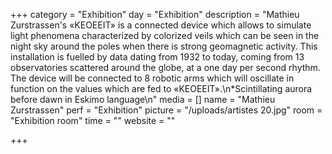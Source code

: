 +++
category = "Exhibition"
day = "Exhibition"
description = "Mathieu Zurstrassen's «KEOEEIT» is a connected device which allows to simulate light phenomena characterized by colorized veils which can be seen in the night sky around the poles when there is strong geomagnetic activity. This installation is fuelled by data dating from 1932 to today, coming from 13 observatories scattered around the globe, at a one day per second rhythm. The device will be connected to 8 robotic arms which will oscillate in function on the values which are fed to «KEOEEIT».\n*Scintillating aurora before dawn in Eskimo language\n"
media = []
name = "Mathieu Zurstrassen"
perf = "Exhibition"
picture = "/uploads/artistes 20.jpg"
room = "Exhibition room"
time = ""
website = ""

+++
